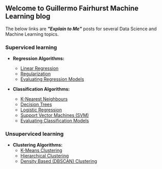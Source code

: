 ## Welcome to Guillermo Fairhurst Machine Learning blog
The below links are __*"Explain to Me"*__ posts for several Data Science and Machine Learning topics.  

### Superviced learning  
- **Regression Algorithms:**    
  - [Linear Regression](Linear_Regression.md)
  - [Regularization]()
  - [Evaluating Regression Models]()  
  
- **Classification Algorithms:**
  - [K-Nearest Neighbours]()
  - [Decision Trees]()
  - [Logistic Regression](Logistic_Regression.md)
  - [Support Vector Machines (SVM)](Support_Vector_Machine.md)
  - [Evaluating Classification Models]()   

### Unsuperviced learning  
- **Clustering Algorithms:**
  - [K-Means Clustering]()
  - [Hierarchical Clustering]()
  - [Density Based (DBSCAN) Clustering]()
  
  


